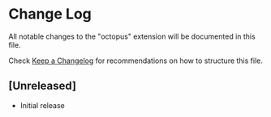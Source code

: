 # Change Log

All notable changes to the "octopus" extension will be documented in this file.

Check [Keep a Changelog](http://keepachangelog.com/) for recommendations on how to structure this file.

## [Unreleased]

- Initial release